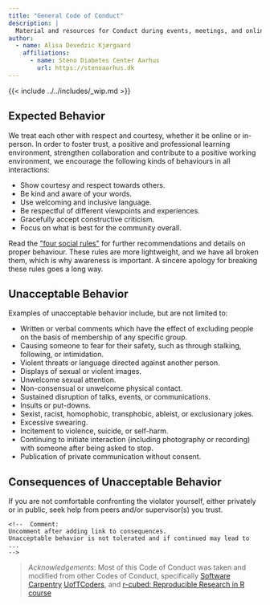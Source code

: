 ```yaml
---
title: "General Code of Conduct"
description: |
  Material and resources for Conduct during events, meetings, and online spaces.
author:
  - name: Alisa Devedzic Kjærgaard 
    affiliations: 
      - name: Steno Diabetes Center Aarhus
        url: https://stenoaarhus.dk
---
```


{{< include ../../includes/_wip.md >}}

## Expected Behavior

We treat each other with respect and courtesy, whether it be online or
in-person. In order to foster trust, a positive and professional
learning environment, strengthen collaboration and contribute to a
positive working environment, we encourage the following kinds of
behaviours in all interactions:

-   Show courtesy and respect towards others.
-   Be kind and aware of your words.
-   Use welcoming and inclusive language.
-   Be respectful of different viewpoints and experiences.
-   Gracefully accept constructive criticism.
-   Focus on what is best for the community overall.

Read the ["four social
rules"](https://www.recurse.com/manual#sub-sec-social-rules) for further
recommendations and details on proper behaviour. These rules are more
lightweight, and we have all broken them, which is why awareness is
important. A sincere apology for breaking these rules goes a long way.

## Unacceptable Behavior

Examples of unacceptable behavior include, but are not limited to:

-   Written or verbal comments which have the effect of excluding people
    on the basis of membership of any specific group.
-   Causing someone to fear for their safety, such as through stalking,
    following, or intimidation.
-   Violent threats or language directed against another person.
-   Displays of sexual or violent images.
-   Unwelcome sexual attention.
-   Non-consensual or unwelcome physical contact.
-   Sustained disruption of talks, events, or communications.
-   Insults or put-downs.
-   Sexist, racist, homophobic, transphobic, ableist, or exclusionary
    jokes.
-   Excessive swearing.
-   Incitement to violence, suicide, or self-harm.
-   Continuing to initiate interaction (including photography or
    recording) with someone after being asked to stop.
-   Publication of private communication without consent.

## Consequences of Unacceptable Behavior

If you are not comfortable confronting the violator yourself, either
privately or in public, seek help from peers and/or supervisor(s) you
trust.

```{=html}
<!--  Comment:
Uncomment after adding link to consequences. 
Unacceptable behavior is not tolerated and if continued may lead to ...
-->
```
<!-- TODO: the region has an e-dok instruction on harassment. Add the e-dok here. -->

> *Acknowledgements*: Most of this Code of Conduct was taken and
> modified from other Codes of Conduct, specifically [Software
> Carpentry](https://docs.carpentries.org/topic_folders/policies/code-of-conduct.html)
> [UofTCoders](https://github.com/UofTCoders/studyGroup/blob/gh-pages/codeOfConduct.md),
> and [r-cubed: Reproducible Research in R
> course](https://r-cubed.rostools.org/conduct.html)
